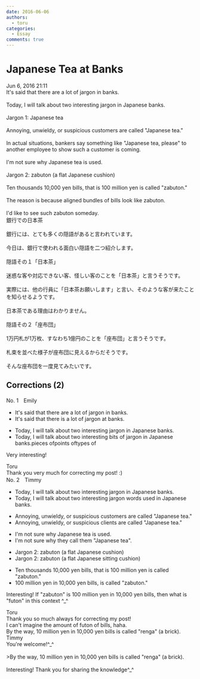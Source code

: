 ```yaml
---
date: 2016-06-06
authors:
  - toru
categories:
  - Essay
comments: true
---
```


# Japanese Tea at Banks
<div class="date">Jun 6, 2016 21:11</div>
<div id="post"><div id="body_show_ori">
It's said that there are a lot of jargon in banks.<br/><br/>Today, I will talk about two interesting jargon in Japanese banks.<br/><br/>Jargon 1: Japanese tea<br/><br/>Annoying, unwieldy, or suspicious customers are called "Japanese tea."<br/><br/>In actual situations, bankers say something like "Japanese tea, please" to another employee to show such a customer is coming.<br/><br/>I'm not sure why Japanese tea is used.<br/><br/>Jargon 2: zabuton (a flat Japanese cushion)<br/><br/>Ten thousands 10,000 yen bills, that is 100 million yen is called "zabuton."<br/><br/>The reason is because aligned bundles of bills look like zabuton.<br/><br/>I'd like to see such zabuton someday.
</div></div>

<!-- more -->

<div id="post_ja"><div id="body_show_mo">
銀行での日本茶<br/><br/>銀行には、とても多くの隠語があると言われています。<br/><br/>今日は、銀行で使われる面白い隠語を二つ紹介します。<br/><br/>隠語その１「日本茶」<br/><br/>迷惑な客や対応できない客、怪しい客のことを「日本茶」と言うそうです。<br/><br/>実際には、他の行員に「日本茶お願いします」と言い、そのような客が来たことを知らせるようです。<br/><br/>日本茶である理由はわかりません。<br/><br/>隠語その２「座布団」<br/><br/>1万円札が1万枚、すなわち1億円のことを「座布団」と言うそうです。<br/><br/>札束を並べた様子が座布団に見えるからだそうです。<br/><br/>そんな座布団を一度見てみたいです。
</div></div>

## Corrections (2)
<div id="block"><div class="first_name"> No. 1　<span class="just_name">Emily</span></div><div id="block2">
<ul class="correction_field">
<li class="incorrect">It's said that there are a lot of jargon in banks.</li>
<li class="corrected correct">
It's said that there <span class="f_red">is </span>a lot of jargon <span class="f_red">at</span> banks.
</li>
</ul>
<ul class="correction_field">
<li class="incorrect">Today, I will talk about two interesting jargon in Japanese banks.</li>
<li class="corrected correct">
Today, I will talk about two interesting <span class="f_red">bits of </span>jargon in Japanese banks.<span class="f_red">pieces of</span><span class="f_red">points of</span><span class="f_red">types of </span>
</li>
</ul>
<p class="comment_small">
 Very interesting!
</p>

</div><div class="name"><span class="just_name">Toru</span><br>
Thank you very much for correcting my post! :)
</div>
</div>
<div id="block"><div class="first_name"> No. 2　<span class="just_name">Timmy</span></div><div id="block2">
<ul class="correction_field">
<li class="incorrect">Today, I will talk about two interesting jargon in Japanese banks.</li>
<li class="corrected correct">
Today, I will talk about two interesting <span class="f_blue">jargon words used</span> in Japanese banks.
</li>
</ul>
<ul class="correction_field">
<li class="incorrect">Annoying, unwieldy, or suspicious customers are called "Japanese tea."</li>
<li class="corrected correct">
Annoying, unwieldy, or suspicious <span class="f_blue">clients</span> are called "Japanese tea."
</li>
</ul>
<ul class="correction_field">
<li class="incorrect">I'm not sure why Japanese tea is used.</li>
<li class="corrected correct">
I'm not sure why <span class="f_blue">they call them </span>"Japanese tea".
</li>
</ul>
<ul class="correction_field">
<li class="incorrect">Jargon 2: zabuton (a flat Japanese cushion)</li>
<li class="corrected correct">
Jargon 2: zabuton (a flat Japanese <span class="f_blue">sitting</span> cushion)
</li>
</ul>
<ul class="correction_field">
<li class="incorrect">Ten thousands 10,000 yen bills, that is 100 million yen is called "zabuton."</li>
<li class="corrected correct">
100 million yen <span class="f_blue">in</span> 10,000 yen bills, is called "zabuton."
</li>
</ul>
<p class="comment_small">
 Interesting! If "zabuton" is 100 million yen in 10,000 yen bills, then what is "futon" in this context ^_^
</p>

</div><div class="name"><span class="just_name">Toru</span><br>
Thank you so much always for correcting my post!<br/>I can't imagine the amount of futon of bills, haha.<br/>By the way, 10 million yen in 10,000 yen bills is called "renga" (a brick).
</div>
<div class="name"><span class="just_name">Timmy</span><br>
You're welcome!^_^<br/><br/>&gt;By the way, 10 million yen in 10,000 yen bills is called "renga" (a brick).<br/><br/>Interesting! Thank you for sharing the knowledge^_^
</div>
</div>

